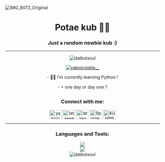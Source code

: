 ![IMG_8072_Original](https://github.com/DatboisouL/DatboisouL/assets/151647112/6d37b0ec-8d06-4b11-974f-5b3296f86bc3)

<h1 align="center">Potae kub 🥷🏿</h1>

<h3 align="center">Just a random newbie kub :)</h3>
<hr/>
<p align="center"> <img src="https://komarev.com/ghpvc/?username=datboisoul&label=Profile%20views&color=000000&style=flat" alt="datboisoul" /> </p>

<p align="center"> <a href="https://twitter.com/yaboicookie__" target="blank"><img src="https://img.shields.io/twitter/follow/yaboicookie__?logo=twitter&style=for-the-badge" alt="yaboicookie__" /></a> </p>

<p align="center"> - 👨‍💻 I’m currently learning Python ! </p>

<p align="center"> - ⚡ one day or day one ? </p>
<h3 align="center">Connect with me:</h3>
<p align="center">
<a href="https://twitter.com/yaboicookie__" target="blank"><img align="center" src="https://raw.githubusercontent.com/rahuldkjain/github-profile-readme-generator/master/src/images/icons/Social/twitter.svg" alt="yaboicookie__" height="30" width="40" /></a>
<a href="https://fb.com/lataeeex" target="blank"><img align="center" src="https://raw.githubusercontent.com/rahuldkjain/github-profile-readme-generator/master/src/images/icons/Social/facebook.svg" alt="lataeeex" height="30" width="40" /></a>
<a href="https://instagram.com/lataeq" target="blank"><img align="center" src="https://raw.githubusercontent.com/rahuldkjain/github-profile-readme-generator/master/src/images/icons/Social/instagram.svg" alt="lataeq" height="30" width="40" /></a>
<a href="https://www.hackerrank.com/9potae_work" target="blank"><img align="center" src="https://raw.githubusercontent.com/rahuldkjain/github-profile-readme-generator/master/src/images/icons/Social/hackerrank.svg" alt="9potae_work" height="30" width="40" /></a>
<a href="https://discord.gg/4UH69W3u3H" target="blank"><img align="center" src="https://raw.githubusercontent.com/rahuldkjain/github-profile-readme-generator/master/src/images/icons/Social/discord.svg" alt="4UH69W3u3H" height="30" width="40" /></a>
</p>

<hr/>

<h3 align="center">Languages and Tools:</h3>

<div align="center">
  <img src="https://skillicons.dev/icons?i=linux,bash,py,css,html,docker,flask,github,gitlab" /><br/>
  <img src="https://skillicons.dev/icons?i=postman,powershell,vim,vscode,twitter,instagram" />
</div>

<div align="center">
  <img align="center" src="https://github-readme-stats.vercel.app/api/top-langs?username=datboisoul&show_icons=true&theme=dark&locale=en&layout=compact" alt="datboisoul" />
</div>


